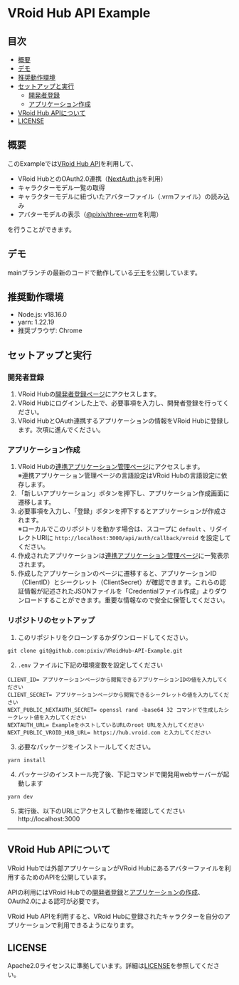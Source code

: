 # VRoid Hub API Example

## 目次

- [概要](#概要)
- [デモ](#デモ)
- [推奨動作環境](#license)
- [セットアップと実行](#セットアップと実行)
  - [開発者登録](#開発者登録)
  - [アプリケーション作成](#アプリケーション作成)
- [VRoid Hub APIについて](#vroid-hub-apiについて)
- [LICENSE](#license)

## 概要

このExampleでは[VRoid Hub API](https://developer.vroid.com/api)を利用して、

- VRoid HubとのOAuth2.0連携（[NextAuth.js](https://github.com/nextauthjs/next-auth)を利用）
- キャラクターモデル一覧の取得
- キャラクターモデルに紐づいたアバターファイル（.vrmファイル）の読み込み
- アバターモデルの表示（[@pixiv/three-vrm](https://github.com/pixiv/three-vrm)を利用）

を行うことができます。

## デモ

mainブランチの最新のコードで動作している<a href="https://main.d3s7y579k91bnt.amplifyapp.com/" target="_blank" rel="noopener noreferrer">デモ</a>を公開しています。

## 推奨動作環境

- Node.js: v18.16.0
- yarn: 1.22.19
- 推奨ブラウザ: Chrome

## セットアップと実行

### 開発者登録

1. VRoid Hubの[開発者登録ページ](https://hub.vroid.com/developer/registration)にアクセスします。
2. VRoid Hubにログインした上で、必要事項を入力し、開発者登録を行ってください。
3. VRoid HubとOAuth連携するアプリケーションの情報をVRoid Hubに登録します。次項に進んでください。

### アプリケーション作成

1. VRoid Hubの[連携アプリケーション管理ページ](https://hub.vroid.com/oauth/applications)にアクセスします。<br/>※連携アプリケーション管理ページの言語設定はVRoid Hubの言語設定に依存します。
2. 「新しいアプリケーション」ボタンを押下し、アプリケーション作成画面に遷移します。
3. 必要事項を入力し、「登録」ボタンを押下するとアプリケーションが作成されます。<br />※ローカルでこのリポジトリを動かす場合は、スコープに `default` 、リダイレクトURIに `http://localhost:3000/api/auth/callback/vroid` を設定してください。
4. 作成されたアプリケーションは[連携アプリケーション管理ページ](https://hub.vroid.com/oauth/applications)に一覧表示されます。
5. 作成したアプリケーションのページに遷移すると、アプリケーションID（ClientID）とシークレット（ClientSecret）が確認できます。これらの認証情報が記述されたJSONファイルを「Credentialファイル作成」よりダウンロードすることができます。重要な情報なので安全に保管してください。

### リポジトリのセットアップ

1. このリポジトリをクローンするかダウンロードしてください。

```
git clone git@github.com:pixiv/VRoidHub-API-Example.git
```

2. `.env` ファイルに下記の環境変数を設定してください

```
CLIENT_ID= アプリケーションページから閲覧できるアプリケーションIDの値を入力してください
CLIENT_SECRET= アプリケーションページから閲覧できるシークレットの値を入力してください
NEXT_PUBLIC_NEXTAUTH_SECRET= openssl rand -base64 32 コマンドで生成したシークレット値を入力してください
NEXTAUTH_URL= ExampleをホストしているURLのroot URLを入力してください
NEXT_PUBLIC_VROID_HUB_URL= https://hub.vroid.com と入力してください
```

3. 必要なパッケージをインストールしてください。

```
yarn install
```

4. パッケージのインストール完了後、下記コマンドで開発用webサーバーが起動します

```
yarn dev
```

5. 実行後、以下のURLにアクセスして動作を確認してください
   http://localhost:3000

---

## VRoid Hub APIについて

VRoid Hubでは外部アプリケーションがVRoid Hubにあるアバターファイルを利用するためのAPIを公開しています。

APIの利用にはVRoid Hubでの[開発者登録](#開発者登録)と[アプリケーションの作成](#アプリケーション作成)、OAuth2.0による認可が必要です。

VRoid Hub APIを利用すると、VRoid Hubに登録されたキャラクターを自分のアプリケーションで利用できるようになります。

## LICENSE

Apache2.0ライセンスに準拠しています。詳細は[LICENSE](https://github.com/pixiv/VRoidHub-API-Example/blob/master/LICENSE)を参照してください。
